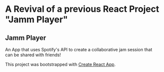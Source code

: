 # A Revival of a previous React Project "Jamm Player"
## Jamm Player
An App that uses Spotify's API to create a collaborative jam session that can be shared with friends!

This project was bootstrapped with [Create React App](https://github.com/facebookincubator/create-react-app).
